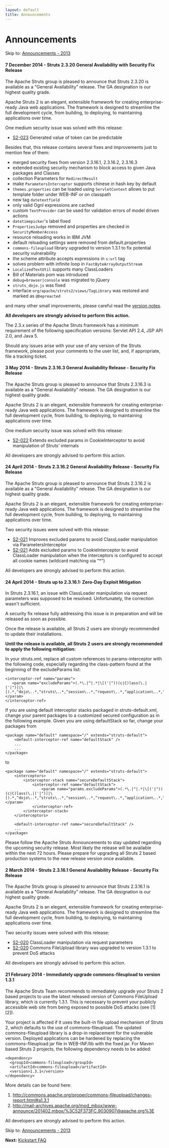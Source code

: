 ```yaml
---
layout: default
title: Announcements
---
```

# Announcements

<p class="pull-right">
  Skip to: <a href="announce-2013.html">Announcements - 2013</a>
</p>

#### <span id="a20141207"> 7 December 2014 - Struts 2.3.20 General Availability with Security Fix Release

The Apache Struts group is pleased to announce that Struts 2.3.20 is available as a "General Availability"
release. The GA designation is our highest quality grade.

Apache Struts 2 is an elegant, extensible framework for creating enterprise-ready Java web applications.
The framework is designed to streamline the full development cycle, from building, to deploying,
to maintaining applications over time.

One medium security issue was solved with this release:

  - [S2-023](http://struts.apache.org/docs/s2-023.html)
    Generated value of token can be predictable

Besides that, this release contains several fixes and improvements just to mention few of them:

  - merged security fixes from version 2.3.16.1, 2.3.16.2, 2.3.16.3
  - extended existing security mechanism to block access to given Java packages and Classes
  - collection Parameters for `RedirectResult`
  - make `ParametersInterceptor` supports chinese in hash key by default
  - `themes.properties` can be loaded using `ServletContext` allows to put template folder under WEB-INF or on classpath
  - new tag `datetextfield`
  - only valid Ognl expressions are cached
  - custom `TextProvider` can be used for validation errors of model driven actions
  - `datetimepicker`'s label fixed
  - `PropertiesJudge` removed and properties are checked in `SecurityMemberAccess`
  - resource reloading works in IBM JVM
  - default reloading settings were removed from default.properties
  - `commons-fileupload` library upgraded to version 1.3.1 to fix potential security vulnerability
  - the scheme attribute accepts expressions in `s:url` tag
  - solves problem with infinite loop in `FastByteArrayOutputStream`
  - `LocalizedTextUtil` supports many ClassLoaders
  - Bill of Materials pom was introduced
  - `debug=browser|console` was migrated to jQuery
  - `struts_dojo.js` was fixed
  - interface `org/apache/struts2/views/TagLibrary` was restored and marked as `@Depreacted`

and many other small improvements, please careful read the [version notes](http://struts.apache.org/docs/version-notes-2320.html).

**All developers are strongly advised to perform this action.**

The 2.3.x series of the Apache Struts framework has a minimum requirement of the following specification versions:
Servlet API 2.4, JSP API 2.0, and Java 5.

Should any issues arise with your use of any version of the Struts framework,
please post your comments to the user list, and, if appropriate, file a tracking ticket.

#### <span id="a20140503"> 3 May 2014 - Struts 2.3.16.3 General Availability Release - Security Fix Release

The Apache Struts group is pleased to announce that Struts 2.3.16.3 is available as a "General Availability"
release. The GA designation is our highest quality grade.

Apache Struts 2 is an elegant, extensible framework for creating enterprise-ready Java web applications.
The framework is designed to streamline the full development cycle, from building, to deploying,
to maintaining applications over time.

One medium security issue was solved with this release:

  - [S2-022](http://struts.apache.org/docs/s2-022.html)
    Extends excluded params in CookieInterceptor to avoid manipulation of Struts' internals

All developers are strongly advised to perform this action.

#### <span id="a20140424"> 24 April 2014 - Struts 2.3.16.2 General Availability Release - Security Fix Release

The Apache Struts group is pleased to announce that Struts 2.3.16.2 is available as a "General Availability"
release. The GA designation is our highest quality grade.

Apache Struts 2 is an elegant, extensible framework for creating enterprise-ready Java web applications.
The framework is designed to streamline the full development cycle, from building, to deploying,
to maintaining applications over time.

Two security issues were solved with this release:

  - [S2-021](http://struts.apache.org/docs/s2-021.html)
    Improves excluded params to avoid ClassLoader manipulation via ParametersInterceptor
  - [S2-021](http://struts.apache.org/docs/s2-021.html)
    Adds excluded params to CookieInterceptor to avoid ClassLoader manipulation when the interceptors is configured
    to accept all cookie names (wildcard matching via "*")

All developers are strongly advised to perform this action.

#### <span id="a20140424"> 24 April 2014 - Struts up to 2.3.16.1: Zero-Day Exploit Mitigation

In Struts 2.3.16.1, an issue with ClassLoader manipulation via request parameters was supposed to be resolved. Unfortunately, 
the correction wasn't sufficient.

A security fix release fully addressing this issue is in preparation and will be released as soon as possible.

Once the release is available, all Struts 2 users are strongly recommended to update their installations.

**Until the release is available, all Struts 2 users are strongly recommended to apply the following mitigation:**

In your struts.xml, replace all custom references to params-interceptor with the following code, especially regarding the class-pattern
found at the beginning of the excludeParams list:

    <interceptor-ref name="params">
       <param name="excludeParams">(.*\.|^|.*|\[('|"))(c|C)lass(\.|('|")]|\[).*,^dojo\..*,^struts\..*,^session\..*,^request\..*,^application\..*,^servlet(Request|Response)\..*,^parameters\..*,^action:.*,^method:.*</param>
    </interceptor-ref>

If you are using default interceptor stacks packaged in struts-default.xml, change your parent packages to a customized secured configuration
as in the following example. Given you are using defaultStack so far, change your packages from

    <package name="default" namespace="/" extends="struts-default">
        <default-interceptor-ref name="defaultStack" />
        ...
        ...
    </package>

to

    <package name="default" namespace="/" extends="struts-default">
        <interceptors>
            <interceptor-stack name="secureDefaultStack">
                <interceptor-ref name="defaultStack">
                    <param name="params.excludeParams">(.*\.|^|.*|\[('|"))(c|C)lass(\.|('|")]|\[).*,^dojo\..*,^struts\..*,^session\..*,^request\..*,^application\..*,^servlet(Request|Response)\..*,^parameters\..*,^action:.*,^method:.*</param>
                </interceptor-ref>
            </interceptor-stack>
        </interceptors>

        <default-interceptor-ref name="secureDefaultStack" />
        ...
    </package> 

Please follow the Apache Struts Announcements to stay updated regarding the upcoming security release. Most likely the release will be available within the next 72 hours.
Please prepare for upgrading all Struts 2 based production systems to the new release version once available.

#### <span id="a20140302"> 2 March 2014 - Struts 2.3.16.1 General Availability Release - Security Fix Release

The Apache Struts group is pleased to announce that Struts 2.3.16.1 is available as a "General Availability"
release. The GA designation is our highest quality grade.

Apache Struts 2 is an elegant, extensible framework for creating enterprise-ready Java web applications.
The framework is designed to streamline the full development cycle, from building, to deploying,
to maintaining applications over time.

Two security issues were solved with this release:

  - [S2-020](http://struts.apache.org/docs/s2-020.html) ClassLoader manipulation
    via request parameters
  - [S2-020](http://struts.apache.org/docs/s2-020.html) Commons FileUpload library was upgraded
    to version 1.3.1 to prevent DoS attacks

All developers are strongly advised to perform this action.

#### <span id="a20140221"> 21 February 2014 - Immediately upgrade commons-fileupload to version 1.3.1

The Apache Struts Team recommends to immediately upgrade your Struts 2
based projects to use the latest released version of Commons
FileUpload library, which is currently 1.3.1. This is necessary to
prevent your publicly accessible web site from being exposed to
possible DoS attacks (see \[1] \[2]).

Your project is affected if it uses the built-in file upload mechanism
of Struts 2, which defaults to the use of commons-fileupload. The
updated commons-fileupload library is a drop-in replacement for the
vulnerable version. Deployed applications can be hardened by replacing
the commons-fileupload jar file in WEB-INF/lib with the fixed jar. For
Maven based Struts 2 projects, the following dependency needs to be
added:

    <dependency>
      <groupId>commons-fileupload</groupId>
      <artifactId>commons-fileupload</artifactId>
      <version>1.3.1</version>
    </dependency>

More details can be found here:

  1. <a href="http://commons.apache.org/proper/commons-fileupload/changes-report.html#a1.3.1">
      http://commons.apache.org/proper/commons-fileupload/changes-report.html#a1.3.1</a>
  2. <a href="http://mail-archives.apache.org/mod_mbox/www-announce/201402.mbox/%3C52F373FC.9030907@apache.org%3E">
      http://mail-archives.apache.org/mod_mbox/www-announce/201402.mbox/%3C52F373FC.9030907@apache.org%3E</a>

All developers are strongly advised to perform this action.

<p class="pull-right">
  Skip to: <a href="announce-2013.html">Announcements - 2013</a>
</p>

<p class="pull-left">
  <strong>Next:</strong>
  <a href="kickstart.html">Kickstart FAQ</a>
</p>